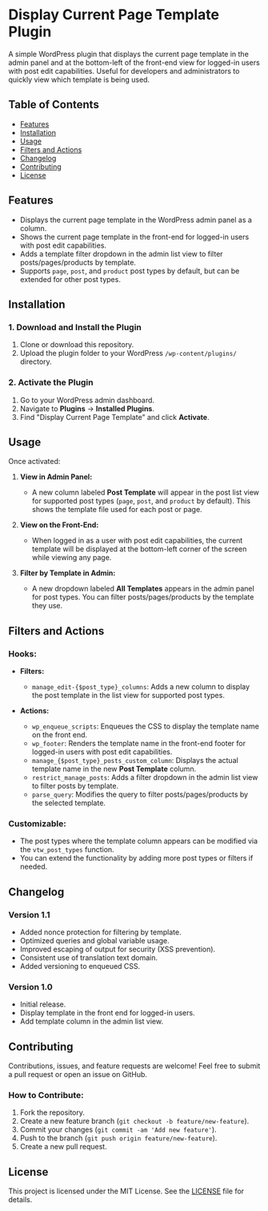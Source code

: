 # Display Current Page Template Plugin

A simple WordPress plugin that displays the current page template in the admin panel and at the bottom-left of the front-end view for logged-in users with post edit capabilities. Useful for developers and administrators to quickly view which template is being used.

## Table of Contents

- [Features](#features)
- [Installation](#installation)
- [Usage](#usage)
- [Filters and Actions](#filters-and-actions)
- [Changelog](#changelog)
- [Contributing](#contributing)
- [License](#license)

## Features

- Displays the current page template in the WordPress admin panel as a column.
- Shows the current page template in the front-end for logged-in users with post edit capabilities.
- Adds a template filter dropdown in the admin list view to filter posts/pages/products by template.
- Supports `page`, `post`, and `product` post types by default, but can be extended for other post types.

## Installation

### 1. Download and Install the Plugin
1. Clone or download this repository.
2. Upload the plugin folder to your WordPress `/wp-content/plugins/` directory.

### 2. Activate the Plugin
1. Go to your WordPress admin dashboard.
2. Navigate to **Plugins** → **Installed Plugins**.
3. Find "Display Current Page Template" and click **Activate**.

## Usage

Once activated:

1. **View in Admin Panel:**
   - A new column labeled **Post Template** will appear in the post list view for supported post types (`page`, `post`, and `product` by default). This shows the template file used for each post or page.
   
2. **View on the Front-End:**
   - When logged in as a user with post edit capabilities, the current template will be displayed at the bottom-left corner of the screen while viewing any page.

3. **Filter by Template in Admin:**
   - A new dropdown labeled **All Templates** appears in the admin panel for post types. You can filter posts/pages/products by the template they use.

## Filters and Actions

### Hooks:

- **Filters:**
  - `manage_edit-{$post_type}_columns`: Adds a new column to display the post template in the list view for supported post types.
  
- **Actions:**
  - `wp_enqueue_scripts`: Enqueues the CSS to display the template name on the front end.
  - `wp_footer`: Renders the template name in the front-end footer for logged-in users with post edit capabilities.
  - `manage_{$post_type}_posts_custom_column`: Displays the actual template name in the new **Post Template** column.
  - `restrict_manage_posts`: Adds a filter dropdown in the admin list view to filter posts by template.
  - `parse_query`: Modifies the query to filter posts/pages/products by the selected template.

### Customizable:

- The post types where the template column appears can be modified via the `vtw_post_types` function.
- You can extend the functionality by adding more post types or filters if needed.

## Changelog

### Version 1.1

- Added nonce protection for filtering by template.
- Optimized queries and global variable usage.
- Improved escaping of output for security (XSS prevention).
- Consistent use of translation text domain.
- Added versioning to enqueued CSS.

### Version 1.0

- Initial release.
- Display template in the front end for logged-in users.
- Add template column in the admin list view.

## Contributing

Contributions, issues, and feature requests are welcome! Feel free to submit a pull request or open an issue on GitHub.

### How to Contribute:
1. Fork the repository.
2. Create a new feature branch (`git checkout -b feature/new-feature`).
3. Commit your changes (`git commit -am 'Add new feature'`).
4. Push to the branch (`git push origin feature/new-feature`).
5. Create a new pull request.

## License

This project is licensed under the MIT License. See the [LICENSE](LICENSE) file for details.
